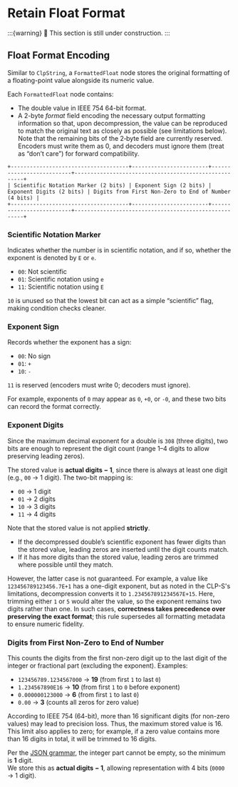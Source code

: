 # Retain Float Format

:::{warning}
🚧 This section is still under construction.
:::

## Float Format Encoding

Similar to `ClpString`, a `FormattedFloat` node stores the original formatting of a floating-point
value alongside its numeric value.  

Each `FormattedFloat` node contains:

- The double value in IEEE 754 64-bit format.
- A 2-byte *format* field encoding the necessary output formatting information so that, upon
  decompression, the value can be reproduced to match the original text as closely as possible
  (see limitations below). Note that the remaining bits of the 2‑byte field are currently reserved.
  Encoders must write them as 0, and decoders must ignore them (treat as “don’t care”) for forward
  compatibility.

```text
+-------------------------------------+------------------------+--------------------------+------------------------------------------------------+
| Scientific Notation Marker (2 bits) | Exponent Sign (2 bits) | Exponent Digits (2 bits) | Digits from First Non-Zero to End of Number (4 bits) |
+-------------------------------------+------------------------+--------------------------+------------------------------------------------------+
```

### Scientific Notation Marker

Indicates whether the number is in scientific notation, and if so, whether the exponent is denoted
by `E` or `e`.

- `00`: Not scientific
- `01`: Scientific notation using `e`
- `11`: Scientific notation using `E`

`10` is unused so that the lowest bit can act as a simple “scientific” flag, making condition
checks cleaner.

### Exponent Sign

Records whether the exponent has a sign:

- `00`: No sign
- `01`: `+`
- `10`: `-`

`11` is reserved (encoders must write 0; decoders must ignore).

For example, exponents of `0` may appear as `0`, `+0`, or `-0`, and these two bits can record the
format correctly.

### Exponent Digits

Since the maximum decimal exponent for a double is `308` (three digits), two bits are enough to
represent the digit count (range 1–4 digits to allow preserving leading zeros).

The stored value is **actual digits − 1**, since there is always at least one digit
(e.g., `00` → 1 digit). The two-bit mapping is:

- `00` → 1 digit
- `01` → 2 digits
- `10` → 3 digits
- `11` → 4 digits

Note that the stored value is not applied **strictly**.

- If the decompressed double’s scientific exponent has fewer digits than the stored value, leading
  zeros are inserted until the digit counts match.
- If it has more digits than the stored value, leading zeros are trimmed where possible until they
  match.

However, the latter case is not guaranteed. For example, a value like `123456789123456.7E+1` has a
one-digit exponent, but as noted in the CLP-S's limitations, decompression converts it to
`1.234567891234567E+15`. Here, trimming either `1` or `5` would alter the value, so the exponent
remains two digits rather than one. In such cases, **correctness takes precedence over preserving
the exact format**; this rule supersedes all formatting metadata to ensure numeric fidelity.

### Digits from First Non-Zero to End of Number

This counts the digits from the first non-zero digit up to the last digit of the integer or
fractional part (excluding the exponent). Examples:

- `123456789.1234567000` → **19** (from first `1` to last `0`)
- `1.234567890E16` → **10** (from first `1` to `0` before exponent)
- `0.000000123000` → **6** (from first `1` to last `0`)
- `0.00` → **3** (counts all zeros for zero value)

According to IEEE 754 (64-bit), more than 16 significant digits (for non-zero values) may lead to
precision loss. Thus, the maximum stored value is 16. This limit also applies to zero; for example,
if a zero value contains more than 16 digits in total, it will be trimmed to 16 digits.

Per the [JSON grammar][json_grammar], the integer part cannot be empty, so the minimum is **1** digit.  
We store this as **actual digits − 1**, allowing representation with 4 bits (`0000` → 1 digit).

[json_grammar]: https://www.crockford.com/mckeeman.html
